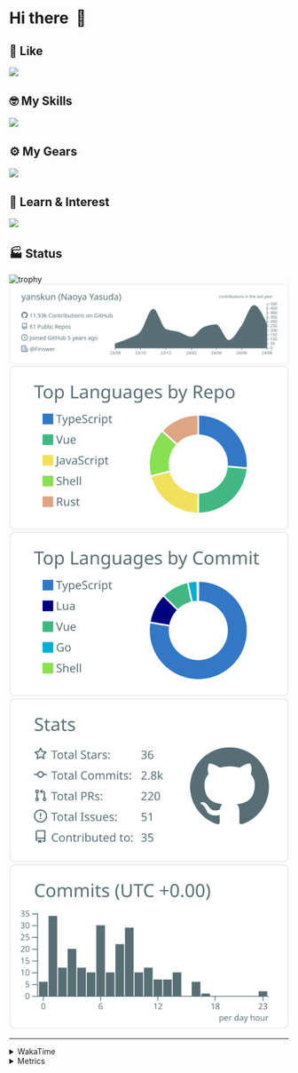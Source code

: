 # Hi there&nbsp; :wave:

## 💌 Like
<img src="https://go-skill-icons.vercel.app/api/icons?i=github" />

## 🤓 My Skills
<img src="https://go-skill-icons.vercel.app/api/icons?i=js,ts,vue,nuxtjs,react,nextjs,go,lua,git" />

## ⚙️ My Gears
<img src="https://go-skill-icons.vercel.app/api/icons?i=neovim,vscode,githubcopilot,alacritty,tmux" />

## 📖 Learn & Interest
<img src="https://go-skill-icons.vercel.app/api/icons?i=rust,deno,css,zig,playwright,githubactions,storybook,netlify,eslint" />


<!-- https://github.com/ryo-ma/github-profile-trophy -->

## 🏭 Status

<img src="https://github-profile-trophy.vercel.app/?username=yanskun&theme=onedark&row=1" alt="trophy">

<!-- https://github.com/vn7n24fzkq/github-profile-summary-cards -->
<picture>
  <source media="(prefers-color-scheme: dark)" srcset="https://raw.githubusercontent.com/yanskun/yanskun/master/profile-summary-card-output/nord_dark/0-profile-details.svg">
 <img src="https://raw.githubusercontent.com/yanskun/yanskun/master/profile-summary-card-output/default/0-profile-details.svg">
</picture>
<br>
<picture>
  <source media="(prefers-color-scheme: dark)" srcset="https://raw.githubusercontent.com/yanskun/yanskun/master/profile-summary-card-output/nord_dark/1-repos-per-language.svg">
 <img src="https://raw.githubusercontent.com/yanskun/yanskun/master/profile-summary-card-output/default/1-repos-per-language.svg">
</picture>
<picture>
  <source media="(prefers-color-scheme: dark)" srcset="https://raw.githubusercontent.com/yanskun/yanskun/master/profile-summary-card-output/nord_dark/2-most-commit-language.svg">
 <img src="https://raw.githubusercontent.com/yanskun/yanskun/master/profile-summary-card-output/default/2-most-commit-language.svg">
</picture>
<br>
<picture>
  <source media="(prefers-color-scheme: dark)" srcset="https://raw.githubusercontent.com/yanskun/yanskun/master/profile-summary-card-output/nord_dark/3-stats.svg">
 <img src="https://raw.githubusercontent.com/yanskun/yanskun/master/profile-summary-card-output/default/3-stats.svg">
</picture>
<picture>
  <source media="(prefers-color-scheme: dark)" srcset="https://raw.githubusercontent.com/yanskun/yanskun/master/profile-summary-card-output/nord_dark/4-productive-time.svg">
 <img src="https://raw.githubusercontent.com/yanskun/yanskun/master/profile-summary-card-output/default/4-productive-time.svg">
</picture>

---

<details>
  <summary>WakaTime</summary>
<!--START_SECTION:waka-->
![Code Time](http://img.shields.io/badge/Code%20Time-1%2C178%20hrs%201%20min-blue)

**🐱 My GitHub Data** 

> 📦 134.2 kB Used in GitHub's Storage 
 > 
> 🏆 1,905 Contributions in the Year 2024
 > 
> 💼 Opted to Hire
 > 
> 📜 113 Public Repositories 
 > 
> 🔑 3 Private Repositories 
 > 
**I'm an Early 🐤** 

```text
🌞 Morning                3907 commits        ███░░░░░░░░░░░░░░░░░░░░░░   13.93 % 
🌆 Daytime                14022 commits       ████████████░░░░░░░░░░░░░   49.99 % 
🌃 Evening                6673 commits        ██████░░░░░░░░░░░░░░░░░░░   23.79 % 
🌙 Night                  3445 commits        ███░░░░░░░░░░░░░░░░░░░░░░   12.28 % 
```
📅 **I'm Most Productive on Tuesday** 

```text
Monday                   3693 commits        ███░░░░░░░░░░░░░░░░░░░░░░   13.17 % 
Tuesday                  6205 commits        ██████░░░░░░░░░░░░░░░░░░░   22.12 % 
Wednesday                4890 commits        ████░░░░░░░░░░░░░░░░░░░░░   17.44 % 
Thursday                 5136 commits        █████░░░░░░░░░░░░░░░░░░░░   18.31 % 
Friday                   3824 commits        ███░░░░░░░░░░░░░░░░░░░░░░   13.63 % 
Saturday                 1989 commits        ██░░░░░░░░░░░░░░░░░░░░░░░   07.09 % 
Sunday                   2310 commits        ██░░░░░░░░░░░░░░░░░░░░░░░   08.24 % 
```


📊 **This Week I Spent My Time On** 

```text
🕑︎ Time Zone: Asia/Tokyo

💬 Programming Languages: 
TypeScript               25 hrs 8 mins       ████████████████████████░   95.11 % 
Protocol Buffer          34 mins             █░░░░░░░░░░░░░░░░░░░░░░░░   02.16 % 
Markdown                 26 mins             ░░░░░░░░░░░░░░░░░░░░░░░░░   01.64 % 
JSON                     5 mins              ░░░░░░░░░░░░░░░░░░░░░░░░░   00.37 % 
Go                       5 mins              ░░░░░░░░░░░░░░░░░░░░░░░░░   00.33 % 

🔥 Editors: 
VS Code                  25 hrs 29 mins      ████████████████████████░   96.41 % 
Neovim                   56 mins             █░░░░░░░░░░░░░░░░░░░░░░░░   03.59 % 

💻 Operating System: 
Mac                      26 hrs 26 mins      █████████████████████████   100.00 % 
```


 Last Updated on 31/08/2024 06:11:33 UTC
<!--END_SECTION:waka-->
</details>

<details>
  <summary>Metrics</summary>
  <img src="https://github.com/yanskun/yanskun/blob/main/github-metrics.svg" alt="Metrics">
</details>
